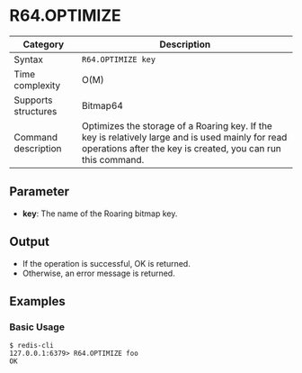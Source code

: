 # R64.OPTIMIZE

| Category            | Description                                                                                                                                                       |
| ------------------- | ----------------------------------------------------------------------------------------------------------------------------------------------------------------- |
| Syntax              | `R64.OPTIMIZE key`                                                                                                                                                |
| Time complexity     | O(M)                                                                                                                                                              |
| Supports structures | Bitmap64                                                                                                                                                          |
| Command description | Optimizes the storage of a Roaring key. If the key is relatively large and is used mainly for read operations after the key is created, you can run this command. |

## Parameter

- **key**: The name of the Roaring bitmap key.

## Output

- If the operation is successful, OK is returned.
- Otherwise, an error message is returned.

## Examples

### Basic Usage

```
$ redis-cli
127.0.0.1:6379> R64.OPTIMIZE foo
OK
```
